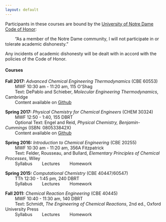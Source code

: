 ```yaml
---
layout: default
---
```

Participants in these courses are bound by the [University of Notre Dame Code of Honor](http://www.nd.edu/~hnrcode/):  

&nbsp;&nbsp;&nbsp;&nbsp;&nbsp;&nbsp;&nbsp;&nbsp;“As a member of the Notre Dame community, I will not participate in or tolerate academic dishonesty.”  

Any incidents of academic dishonesty will be dealt with in accord with the policies of the Code of Honor.

#### Courses
**Fall 2017:** *Advanced Chemical Engineering Thermodynamics* (CBE 60553)  
&nbsp;&nbsp;&nbsp;&nbsp;&nbsp;&nbsp;&nbsp;&nbsp;MWF 10:30 am - 11:20 am, 115 O'Shag     
&nbsp;&nbsp;&nbsp;&nbsp;&nbsp;&nbsp;&nbsp;&nbsp;Text: DePablo and Schieber, *Molecular Engineering Thermodynamics*, Cambridge   
&nbsp;&nbsp;&nbsp;&nbsp;&nbsp;&nbsp;&nbsp;&nbsp;Content available on [Github](https://github.com/wmfschneider/CBE60553)  


**Spring 2017:** *Physical Chemistry for Chemical Engineers* (CHEM 30324)  
&nbsp;&nbsp;&nbsp;&nbsp;&nbsp;&nbsp;&nbsp;&nbsp;MWF 12:50 - 1:40, 155 DBRT  
&nbsp;&nbsp;&nbsp;&nbsp;&nbsp;&nbsp;&nbsp;&nbsp;Optional Text: Engel and Reid, *Physical Chemistry, Benjamin-Cummings* (ISBN: 080533842X)  
&nbsp;&nbsp;&nbsp;&nbsp;&nbsp;&nbsp;&nbsp;&nbsp;Content available on [Github](https://github.com/wmfschneider/CHE30324)    


**Spring 2016:** *Introduction to Chemical Engineering* (CBE 20255)  
&nbsp;&nbsp;&nbsp;&nbsp;&nbsp;&nbsp;&nbsp;&nbsp;MWF 10:30 am - 11:20 am, 356A Fitzpatrick  
&nbsp;&nbsp;&nbsp;&nbsp;&nbsp;&nbsp;&nbsp;&nbsp;Text: Felder, Rousseau, and Bullard, *Elementary Principles of Chemical Processes*, Wiley  
&nbsp;&nbsp;&nbsp;&nbsp;&nbsp;&nbsp;&nbsp;&nbsp;Syllabus&nbsp;&nbsp;&nbsp;&nbsp;&nbsp;&nbsp;&nbsp;&nbsp;Lectures&nbsp;&nbsp;&nbsp;&nbsp;&nbsp;&nbsp;&nbsp;&nbsp;Homework

**Spring 2015:** *Computational Chemistry* (CBE 40447/60547)  
&nbsp;&nbsp;&nbsp;&nbsp;&nbsp;&nbsp;&nbsp;&nbsp;TTh 12:30 - 1:45 pm, 240 DBRT  
&nbsp;&nbsp;&nbsp;&nbsp;&nbsp;&nbsp;&nbsp;&nbsp;Syllabus&nbsp;&nbsp;&nbsp;&nbsp;&nbsp;&nbsp;&nbsp;&nbsp;Lectures&nbsp;&nbsp;&nbsp;&nbsp;&nbsp;&nbsp;&nbsp;&nbsp;Homework

**Fall 2011:** *Chemical Reaction Engineering* (CBE 40445)  
&nbsp;&nbsp;&nbsp;&nbsp;&nbsp;&nbsp;&nbsp;&nbsp;MWF 10:40 - 11:30 am, 140 DBRT  
&nbsp;&nbsp;&nbsp;&nbsp;&nbsp;&nbsp;&nbsp;&nbsp;Text: Schmidt, *The Engineering of Chemical Reactions*, 2nd ed., Oxford University Press  
&nbsp;&nbsp;&nbsp;&nbsp;&nbsp;&nbsp;&nbsp;&nbsp;Syllabus&nbsp;&nbsp;&nbsp;&nbsp;&nbsp;&nbsp;&nbsp;&nbsp;Lectures&nbsp;&nbsp;&nbsp;&nbsp;&nbsp;&nbsp;&nbsp;&nbsp;Homework
